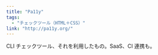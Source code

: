 ```yaml
---
title: "Pa11y"
tags:
  - "チェックツール（HTML＋CSS）"
link: "http://pa11y.org/"
---
```


CLI チェックツール、それを利用したもの。SaaS、CI 連携も。
